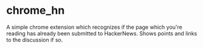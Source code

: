 chrome_hn
=========

A simple chrome extension which recognizes if the page which you're reading has already been submitted to HackerNews. Shows points and links to the discussion if so.